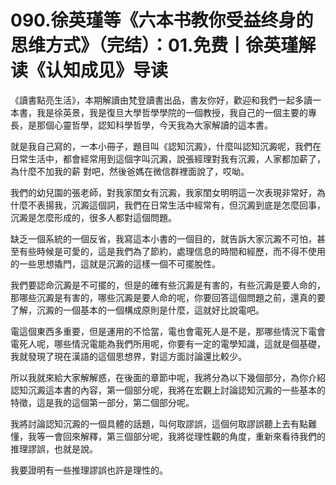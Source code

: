 # 090.徐英瑾等《六本书教你受益终身的思维方式》（完结）：01.免费丨徐英瑾解读《认知成见》导读

《讀書點亮生活》，本期解讀由梵登讀書出品，書友你好，歡迎和我們一起多讀一本書，我是徐英景，我是復旦大學哲學學院的一個教授，我自己的一個主要的專長，是那個心靈哲學，認知科學哲學，今天我為大家解讀的這本書。

就是我自己寫的，一本小冊子，題目叫《認知沉澱》，什麼叫認知沉澱呢，我們在日常生活中，都會經常用到這個字叫沉澱，說張經理對我有沉澱，人家都加薪了，為什麼不加我的薪 對吧，然後爸媽在微信群裡面說了，哎呦。

我們的幼兒園的張老師，對我家閨女有沉澱，我家閨女明明這一次表現非常好，為什麼不表揚我，沉澱這個詞，我們在日常生活中經常有，但沉澱到底是怎麼回事，沉澱是怎麼形成的，很多人都對這個問題。

缺乏一個系統的一個反省，我寫這本小書的一個目的，就告訴大家沉澱不可怕，甚至有些時候是可愛的，這是我們為了節約，處理信息的時間和經歷，而不得不使用的一些思想撬門，這就是沉澱的這樣一個不可擺脫性。

我們要認命沉澱是不可擺的，但是的確有些沉澱是有害的，有些沉澱是要人命的，那哪些沉澱是有害的，哪些沉澱是要人命的呢，你要回答這個問題之前，還真的要了解，沉澱的一個基本的一個構成原則是什麼，這就好比說電吧。

電這個東西多重要，但是運用的不恰當，電也會電死人是不是，那哪些情況下電會電死人呢，哪些情況電能為我們所用呢，你要有一定的電學知識，這就是個基礎，我就發現了現在漢語的這個思想界，對這方面討論還比較少。

所以我就來給大家解解惑，在後面的章節中呢，我將分為以下幾個部分，為你介紹認知沉澱這本書的內容，第一個部分呢，我將在宏觀上討論認知沉澱的一些基本的特徵，這是我的這個第一部分，第二個部分呢。

我將討論認知沉澱的一個具體的話題，叫何取謬誤，這個何取謬誤聽上去有點難懂，我等一會回來解釋，第三個部分呢，我將從理性觀的角度，重新來看待我們的推理謬誤，也就是說。

我要證明有一些推理謬誤也許是理性的。